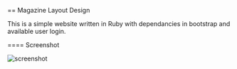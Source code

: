== Magazine Layout Design

This is a simple website written in Ruby with dependancies in bootstrap and available user login. 

==== Screenshot

![screenshot](https://cloud.githubusercontent.com/assets/3406362/9317737/9be814da-450b-11e5-8fd5-2254a494754a.png)

